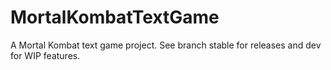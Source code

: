 # MortalKombatTextGame
A Mortal Kombat text game project. See branch stable for releases and dev for WIP features.
